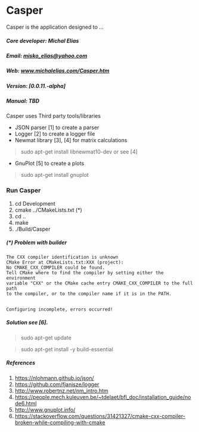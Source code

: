 # Casper

Casper is the application designed to ...

##### Core developer: Michal Elias 
##### Email: misko_elias@yahoo.com 
##### Web: www.michalelias.com/Casper.htm
##### Version: [0.0.11.-alpha]
##### Manual: TBD

Casper uses Third party tools/libraries
* JSON parser [1] to create a parser
* Logger [2] to create a logger file
* Newmat library [3], [4] for matrix calculations

> sudo apt-get install libnewmat10-dev or see [4]

* GnuPlot [5] to create a plots

> sudo apt-get install gnuplot

### Run Casper

1. cd Development
2. cmake ../CMakeLists.txt (*)
3. cd ..
4. make
5. ./Build/Casper

##### (*) Problem with builder
```
The CXX compiler identification is unknown
CMake Error at CMakeLists.txt:XXX (project):
No CMAKE_CXX_COMPILER could be found.
Tell CMake where to find the compiler by setting either the environment
variable "CXX" or the CMake cache entry CMAKE_CXX_COMPILER to the full
path
to the compiler, or to the compiler name if it is in the PATH.


Configuring incomplete, errors occurred!
```

##### Solution see [6].
> sudo apt-get update

>sudo apt-get install -y build-essential


##### References
1. https://nlohmann.github.io/json/
2. https://github.com/fjanisze/logger
3. http://www.robertnz.net/nm_intro.htm
4. https://people.mech.kuleuven.be/~tdelaet/bfl_doc/installation_guide/node6.html
5. http://www.gnuplot.info/
6. https://stackoverflow.com/questions/31421327/cmake-cxx-compiler-broken-while-compiling-with-cmake
